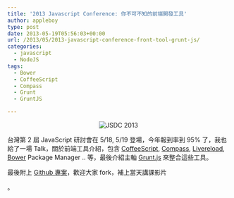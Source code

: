 ```yaml
---
title: '2013 Javascript Conference: 你不可不知的前端開發工具'
author: appleboy
type: post
date: 2013-05-19T05:56:03+00:00
url: /2013/05/2013-javascript-conference-front-tool-grunt-js/
categories:
  - javascript
  - NodeJS
tags:
  - Bower
  - CoffeeScript
  - Compass
  - Grunt
  - GruntJS

---
```

<div style="margin:0 auto; text-align:center">
  <img src="https://i1.wp.com/farm6.staticflickr.com/5454/7238452668_82262e37dc_o.png?w=840&#038;ssl=1" alt="JSDC 2013" data-recalc-dims="1" />
</div>

台灣第 2 屆 JavaScript 研討會在 5/18, 5/19 登場，今年報到率到 95% 了，我也給了一場 Talk，關於前端工具介紹，包含 <a href="http://coffeescript.org/" target="_blank">CoffeeScript</a>, <a href="http://compass-style.org/" target="_blank">Compass</a>, <a href="http://livereload.com/" target="_blank">Livereload</a>, <a href="http://bower.io/" target="_blank">Bower</a> Package Manager .. 等，最後介紹主軸 <a href="http://gruntjs.com/" target="_blank">Grunt.js</a> 來整合這些工具。

<!--more-->

最後附上 <a href="https://github.com/appleboy/html5-template-engine" target="_blank">Github 專案</a>，歡迎大家 fork，補上當天講課影片

。